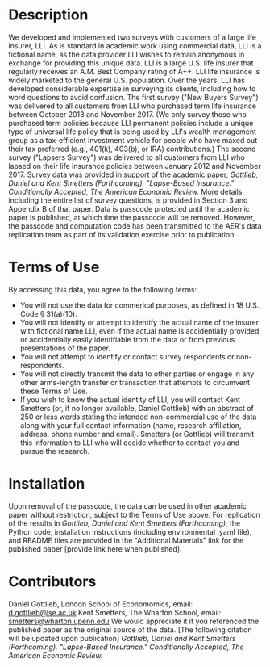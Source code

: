 # Description
We developed and implemented two surveys with customers of a large life insurer, LLI. As is standard in academic work using commercial data, LLI is a fictional name, as the data provider LLI wishes to remain anonymous in exchange for providing this unique data. LLI is a large U.S. life insurer that regularly receives an A.M. Best Company rating of A++. LLI life insurance is widely marketed to the general U.S. population. Over the years, LLI has developed considerable expertise in surveying its clients, including how to word questions to avoid confusion. The first survey ("New Buyers Survey") was delivered to all customers from LLI who purchased term life insurance between October 2013 and November 2017. (We only survey those who purchased term policies because LLI permanent policies include a unique type of universal life policy that is being used by LLI's wealth management group as a tax-efficient investment vehicle for people who have maxed out their tax preferred (e.g., 401(k), 403(b), or IRA) contributions.) The second survey ("Lapsers Survey") was delivered to all customers from LLI who lapsed on their life insurance policies between January 2012 and November 2017. Survey data was provided in support of the academic paper, _Gottlieb, Daniel and Kent Smetters (Forthcoming). "Lapse-Based Insurance." Conditionally Accepted, The American Economic Review._ More details, including the entire list of survey questions, is provided in Section 3 and Appendix B of that paper. Data is passcode protected until the academic paper is published, at which time the passcode will be removed. However, the passcode and computation code has been transmitted to the AER's data replication team as part of its validation exercise prior to publication.

# Terms of Use
By accessing this data, you agree to the following terms:
* You will not use the data for commerical purposes, as defined in 18 U.S. Code § 31(a)(10).
* You will not identify or attempt to identify the actual name of the insurer with fictional name LLI, even if the actual name is accidentially provided or accidentially easily identifiable from the data or from previous presentations of the paper.
* You will not attempt to identify or contact survey respondents or non-respondents.  
* You will not directly transmit the data to other parties or engage in any other arms-length transfer or transaction that attempts to circumvent these Terms of Use.
* If you wish to know the actual identity of LLI, you will contact Kent Smetters (or, if no longer available, Daniel Gottlieb) with an abstract of 250 or less words stating the intended non-commercial use of the data along with your full contact information (name, research affiliation, address, phone number and email). Smetters (or Gottlieb) will transmit this information to LLI who will decide whether to contact you and pursue the research.

# Installation
Upon removal of the passcode, the data can be used in other academic paper without restriction, subject to the Terms of Use above. For replication of the results in  _Gottlieb, Daniel and Kent Smetters (Forthcoming)_, the Python code, installation instructions (including environmental .yaml file), and README files are provided in the "Additional Materials" link for the published paper [provide link here when published].

# Contributors
Daniel Gottlieb, London School of Economomics, email: d.gottlieb@lse.ac.uk
Kent Smetters, The Wharton School, email: smetters@wharton.upenn.edu
We would appreciate it if you referenced the published paper as the original source of the data. [The following citation will be updated upon publication]
_Gottlieb, Daniel and Kent Smetters (Forthcoming). "Lapse-Based Insurance." Conditionally Accepted, The American Economic Review._
